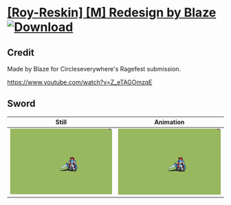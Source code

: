 # [\[Roy-Reskin\] \[M\] Redesign by Blaze](./) [![Download](https://img.shields.io/badge/Download--red?style=social&logo=github)](https://minhaskamal.github.io/DownGit/#/home?url=https://github.com/Klokinator/FE-Repo/tree/main/Battle%20Animations%2FLords%20-%20FE6%2C%20FE7%20Types%2F%5BRoy-Reskin%5D%20%5BM%5D%20Redesign%20by%20Blaze%2F1.%20Sword)

## Credit

Made by Blaze for Circleseverywhere's Ragefest submission.

https://www.youtube.com/watch?v=Z_eTAGOmzqE

## Sword

| Still | Animation |
| :---: | :-------: |
| ![Sword still](./Sword_000.png) | ![Sword animation](./Sword.gif) |
